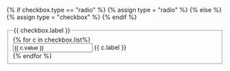 {% if checkbox.type == "radio" %}
  {% assign type = "radio" %}
{% else %}
  {% assign type = "checkbox" %}
{% endif %}
<fieldset class="usa-fieldset">
  <legend class="usa-legend">{{ checkbox.label }}</legend>
  {% for c in checkbox.list%}
  <div class="usa-{{ type }}">
    <input
      class="usa-{{ type }}__input {% if checkbox.tile %}usa-{{ type }}__input--tile{% endif %}"
      id="{{ c.id }}"
      type="{{ type }}"
      name="{{ c.name }}"
      value="{{ c.value }}"
      {% if c.checked %} checked="checked" {% endif %} />
    <label class="usa-{{ type }}__label" for="{{ c.id }}"
      >{{ c.label }}</label
    >
  </div>
  {% endfor %}
